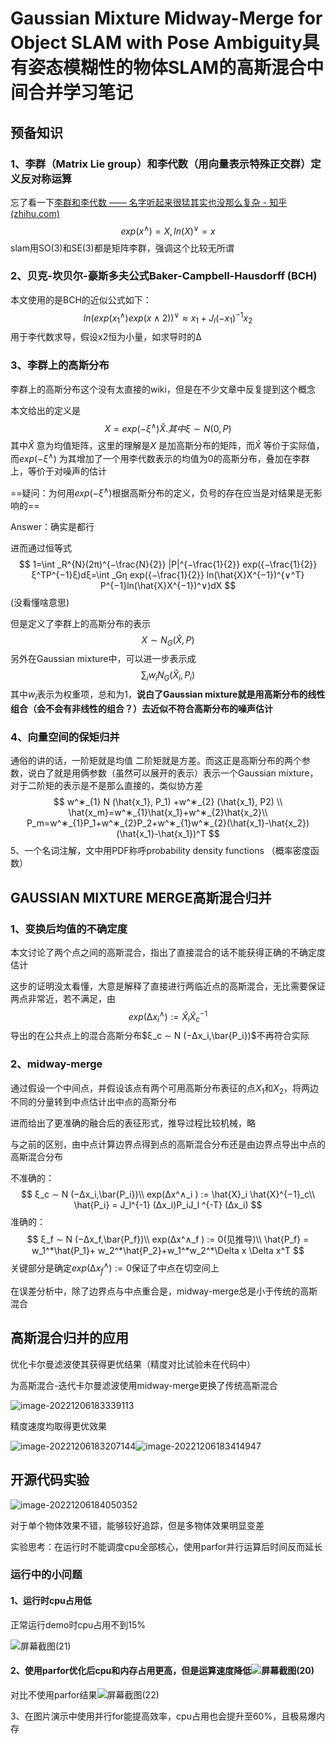 # Gaussian Mixture Midway-Merge for Object SLAM with Pose Ambiguity具有姿态模糊性的物体SLAM的高斯混合中间合并学习笔记

## 预备知识

### 1、李群（Matrix Lie group）和李代数（用向量表示特殊正交群）定义反对称运算

忘了看一下[李群和李代数 —— 名字听起来很猛其实也没那么复杂 - 知乎 (zhihu.com)](https://zhuanlan.zhihu.com/p/358455662)
$$
exp(x^∧) = X, ln(X)^∨ = x
$$
slam用SO(3)和SE(3)都是矩阵李群，强调这个比较无所谓

### 2、贝克-坎贝尔-豪斯多夫公式Baker-Campbell-Hausdorff (BCH)

本文使用的是BCH的近似公式如下：
$$
ln (exp(x_1^∧ ) exp(x∧ 2 ))^∨ ≈ x_1 + J_l(−x_1)^{-1}x_2
$$
用于李代数求导，假设x2恒为小量，如求导时的Δ

### 3、李群上的高斯分布

李群上的高斯分布这个没有太直接的wiki，但是在不少文章中反复提到这个概念

本文给出的定义是
$$
X = exp(−ξ^∧)\hat{X}.其中ξ ∼ N (0, P )
$$
其中$\hat X$ 意为均值矩阵，这里的理解是$X$ 是加高斯分布的矩阵，而$\hat X$ 等价于实际值，而$exp(−ξ^∧)$ 为其增加了一个用李代数表示的均值为0的高斯分布，叠加在李群上，等价于对噪声的估计

==疑问：为何用$exp(−ξ^∧)$根据高斯分布的定义，负号的存在应当是对结果是无影响的== 

Answer：确实是都行



进而通过恒等式
$$
1=\int _R^{N}(2π)^{−\frac{N}{2}} |P|^{−\frac{1}{2}} exp({−\frac{1}{2}}ξ^TP^{−1}ξ)dξ=\int _Gη exp({−\frac{1}{2}} ln(\hat{X}X^{−1})^{∨^T} P^{−1}ln(\hat{X}X^{−1})^∨)dX
$$
(没看懂啥意思)

但是定义了李群上的高斯分布的表示
$$
X ∼ N_G(\hat{X}, P )
$$
另外在Gaussian mixture中，可以进一步表示成
$$
\sum_{i}w_iN_G(\hat{X}_i, P_i )
$$
其中$w_i$表示为权重项，总和为1，**说白了Gaussian mixture就是用高斯分布的线性组合（会不会有非线性的组合？）去近似不符合高斯分布的噪声估计**

### 4、向量空间的保矩归并

通俗的讲的话，一阶矩就是均值 二阶矩就是方差。而这正是高斯分布的两个参数，说白了就是用俩参数（虽然可以展开的表示）表示一个Gaussian mixture，对于二阶矩的表示是不是那么直接的，类似协方差
$$
w^∗_{1} N (\hat{x_1}, P_1) +w^∗_{2} (\hat{x_1}, P2) \\
\hat{x_m}=w^∗_{1}\hat{x_1}+w^∗_{2}\hat{x_2}\\
P_m=w^∗_{1}P_1+w^∗_{2}P_2+w^∗_{1}w^∗_{2}(\hat{x_1}-\hat{x_2})(\hat{x_1}-\hat{x_1})^T
$$
5、一个名词注解，文中用PDF称呼probability density functions （概率密度函数）

## GAUSSIAN MIXTURE MERGE高斯混合归并

### 1、变换后均值的不确定度

本文讨论了两个点之间的高斯混合，指出了直接混合的话不能获得正确的不确定度估计

这步的证明没太看懂，大意是解释了直接进行两临近点的高斯混合，无比需要保证两点非常近，若不满足，由
$$
exp(∆x^∧_i ) := \hat{X}_i \hat{X}^{−1}_c
$$
导出的在公共点上的混合高斯分布$ξ_c ∼ N (−∆x_i,\bar{P_i})$不再符合实际



### 2、midway-merge

通过假设一个中间点，并假设该点有两个可用高斯分布表征的点$X_1$和$X_2$，将两边不同的分量转到中点估计出中点的高斯分布

进而给出了更准确的融合后的表征形式，推导过程比较机械，略

与之前的区别，由中点计算边界点得到点的高斯混合分布还是由边界点导出中点的高斯混合分布

不准确的：
$$
ξ_c ∼ N (−∆x_i,\bar{P_i})\\
exp(∆x^∧_i ) := \hat{X}_i \hat{X}^{−1}_c\\
\hat{P_i} = J_l^{-1} (∆x_i)P_iJ_l ^{-T} (∆x_i)
$$
准确的：
$$
ξ_f ∼ N (−∆x_f,\bar{P_f})\\
exp(∆x^∧_f ) := 0(见推导)\\
\hat{P_f} = w_1^*\hat{P_1}+ w_2^*\hat{P_2}+w_1^*w_2^*\Delta x \Delta x^T
$$
关键部分是确定$exp(∆x^∧_f ) := 0$保证了中点在切空间上

在误差分析中，除了边界点与中点重合是，midway-merge总是小于传统的高斯混合

## 高斯混合归并的应用

优化卡尔曼滤波使其获得更优结果（精度对比试验未在代码中）

为高斯混合-迭代卡尔曼滤波使用midway-merge更换了传统高斯混合

![image-20221206183339113](./image-20221206183339113.png)

精度速度均取得更优效果

![image-20221206183207144](./image-20221206183207144.png)![image-20221206183414947](./image-20221206183414947.png)

## 开源代码实验

![image-20221206184050352](./image-20221206184050352.png)

对于单个物体效果不错，能够较好追踪，但是多物体效果明显变差

实验思考：在运行时不能调度cpu全部核心，使用parfor并行运算后时间反而延长

### 运行中的小问题

#### 1、运行时cpu占用低

正常运行demo时cpu占用不到15%

![屏幕截图(21)](./屏幕截图(21).png)

#### 2、使用parfor优化后cpu和内存占用更高，但是运算速度降低![屏幕截图(20)](./屏幕截图(20).png)

对比不使用parfor结果![屏幕截图(22)](./屏幕截图(22).png)

3、在图片演示中使用并行for能提高效率，cpu占用也会提升至60%，且极易爆内存



















